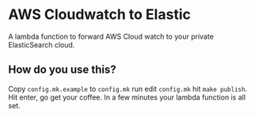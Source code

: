 AWS Cloudwatch to Elastic
=========================

A lambda function to forward AWS Cloud watch to your private ElasticSearch
cloud.

How do you use this?
--------------------

Copy `config.mk.example` to `config.mk` run edit `config.mk` hit `make publish`.
Hit enter, go get your coffee. In a few minutes your lambda function is all
set.
